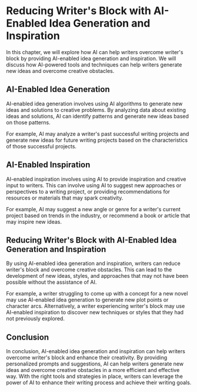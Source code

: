 Reducing Writer's Block with AI-Enabled Idea Generation and Inspiration
=================================================================================================================================

In this chapter, we will explore how AI can help writers overcome writer's block by providing AI-enabled idea generation and inspiration. We will discuss how AI-powered tools and techniques can help writers generate new ideas and overcome creative obstacles.

AI-Enabled Idea Generation
--------------------------

AI-enabled idea generation involves using AI algorithms to generate new ideas and solutions to creative problems. By analyzing data about existing ideas and solutions, AI can identify patterns and generate new ideas based on those patterns.

For example, AI may analyze a writer's past successful writing projects and generate new ideas for future writing projects based on the characteristics of those successful projects.

AI-Enabled Inspiration
----------------------

AI-enabled inspiration involves using AI to provide inspiration and creative input to writers. This can involve using AI to suggest new approaches or perspectives to a writing project, or providing recommendations for resources or materials that may spark creativity.

For example, AI may suggest a new angle or genre for a writer's current project based on trends in the industry, or recommend a book or article that may inspire new ideas.

Reducing Writer's Block with AI-Enabled Idea Generation and Inspiration
-----------------------------------------------------------------------

By using AI-enabled idea generation and inspiration, writers can reduce writer's block and overcome creative obstacles. This can lead to the development of new ideas, styles, and approaches that may not have been possible without the assistance of AI.

For example, a writer struggling to come up with a concept for a new novel may use AI-enabled idea generation to generate new plot points or character arcs. Alternatively, a writer experiencing writer's block may use AI-enabled inspiration to discover new techniques or styles that they had not previously explored.

Conclusion
----------

In conclusion, AI-enabled idea generation and inspiration can help writers overcome writer's block and enhance their creativity. By providing personalized prompts and suggestions, AI can help writers generate new ideas and overcome creative obstacles in a more efficient and effective way. With the right tools and strategies in place, writers can leverage the power of AI to enhance their writing process and achieve their writing goals.
